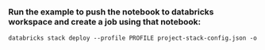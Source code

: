 ### Run the example to push the notebook to databricks workspace and create a job using that notebook:
```
databricks stack deploy --profile PROFILE project-stack-config.json -o
```

